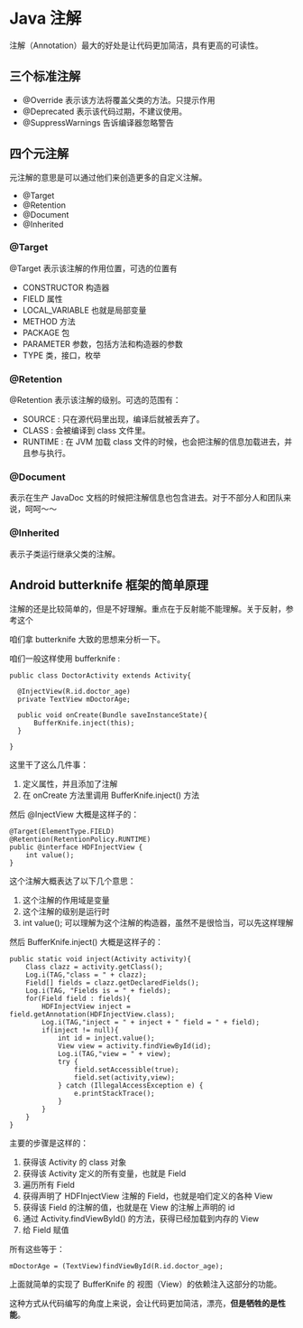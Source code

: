 # Java 注解

注解（Annotation）最大的好处是让代码更加简洁，具有更高的可读性。

## 三个标准注解

* @Override 表示该方法将覆盖父类的方法。只提示作用
* @Deprecated 表示该代码过期，不建议使用。
* @SuppressWarnings 告诉编译器忽略警告

## 四个元注解

元注解的意思是可以通过他们来创造更多的自定义注解。

* @Target
* @Retention
* @Document
* @Inherited

### @Target

@Target 表示该注解的作用位置，可选的位置有 

* CONSTRUCTOR 构造器
* FIELD 属性
* LOCAL_VARIABLE 也就是局部变量
* METHOD 方法
* PACKAGE 包
* PARAMETER 参数，包括方法和构造器的参数
* TYPE 类，接口，枚举

### @Retention 

@Retention 表示该注解的级别。可选的范围有：

* SOURCE : 只在源代码里出现，编译后就被丢弃了。
* CLASS : 会被编译到 class 文件里。
* RUNTIME : 在 JVM 加载 class 文件的时候，也会把注解的信息加载进去，并且参与执行。

### @Document

表示在生产 JavaDoc 文档的时候把注解信息也包含进去。对于不部分人和团队来说，呵呵～～

### @Inherited 

表示子类运行继承父类的注解。

## Android butterknife 框架的简单原理

注解的还是比较简单的，但是不好理解。重点在于反射能不能理解。关于反射，参考这个

咱们拿 butterknife 大致的思想来分析一下。

咱们一般这样使用 bufferknife : 

    public class DoctorActivity extends Activity{
      
      @InjectView(R.id.doctor_age)
      private TextView mDoctorAge;
      
      public void onCreate(Bundle saveInstanceState){
          BufferKnife.inject(this);
      }
        
    }
    
这里干了这么几件事：

1. 定义属性，并且添加了注解
2. 在 onCreate 方法里调用 BufferKnife.inject() 方法
    
然后 @InjectView 大概是这样子的：

    @Target(ElementType.FIELD)
    @Retention(RetentionPolicy.RUNTIME)
    public @interface HDFInjectView {
        int value();
    }

这个注解大概表达了以下几个意思：

1. 这个注解的作用域是变量
2. 这个注解的级别是运行时
3. int value(); 可以理解为这个注解的构造器，虽然不是很恰当，可以先这样理解

然后 BufferKnife.inject() 大概是这样子的：

    public static void inject(Activity activity){
        Class clazz = activity.getClass();
        Log.i(TAG,"class = " + clazz);
        Field[] fields = clazz.getDeclaredFields();
        Log.i(TAG, "Fields is = " + fields);
        for(Field field : fields){
            HDFInjectView inject = field.getAnnotation(HDFInjectView.class);
            Log.i(TAG,"inject = " + inject + " field = " + field);
            if(inject != null){
                int id = inject.value();
                View view = activity.findViewById(id);
                Log.i(TAG,"view = " + view);
                try {
                    field.setAccessible(true);
                    field.set(activity,view);
                } catch (IllegalAccessException e) {
                    e.printStackTrace();
                }
            }
        }
    }
    
主要的步骤是这样的：

1. 获得该 Activity 的 class 对象
2. 获得该 Activity 定义的所有变量，也就是 Field
3. 遍历所有 Field
4. 获得声明了 HDFInjectView 注解的 Field，也就是咱们定义的各种 View
5. 获得该 Field 的注解的值，也就是在 View 的注解上声明的 id
6. 通过 Activity.findViewById() 的方法，获得已经加载到内存的 View
7. 给 Field 赋值

所有这些等于：

    mDoctorAge = (TextView)findViewById(R.id.doctor_age);
    
上面就简单的实现了 BufferKnife 的 视图（View）的依赖注入这部分的功能。

这种方式从代码编写的角度上来说，会让代码更加简洁，漂亮，**但是牺牲的是性能**。
